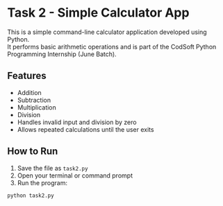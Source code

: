 # Task 2 - Simple Calculator App

This is a simple command-line calculator application developed using Python.  
It performs basic arithmetic operations and is part of the CodSoft Python Programming Internship (June Batch).

## Features

- Addition
- Subtraction
- Multiplication
- Division
- Handles invalid input and division by zero
- Allows repeated calculations until the user exits

## How to Run

1. Save the file as `task2.py`
2. Open your terminal or command prompt
3. Run the program:

```bash
python task2.py
